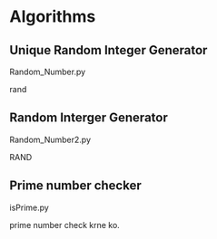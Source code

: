 # Algorithms
<h2>Unique Random Integer Generator</h2>
<p>Random_Number.py</p>
rand
<br>
<h2>Random Interger Generator</h2>
<p>Random_Number2.py</p>
RAND 
<br>
<h2>Prime number checker</h2>
<p>isPrime.py</p>
<p>prime number check krne ko.</p>
